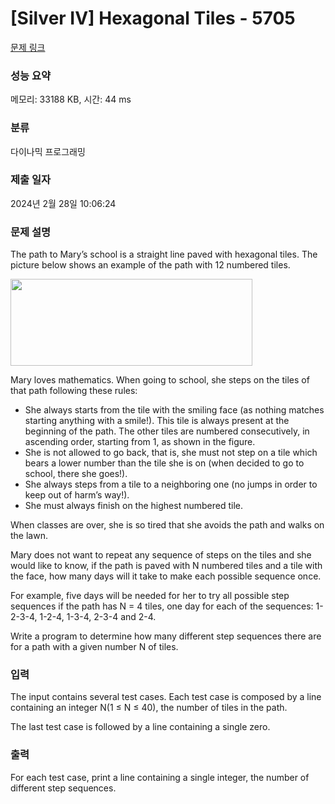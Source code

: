 # [Silver IV] Hexagonal Tiles - 5705 

[문제 링크](https://www.acmicpc.net/problem/5705) 

### 성능 요약

메모리: 33188 KB, 시간: 44 ms

### 분류

다이나믹 프로그래밍

### 제출 일자

2024년 2월 28일 10:06:24

### 문제 설명

<p>The path to Mary’s school is a straight line paved with hexagonal tiles. The picture below shows an example of the path with 12 numbered tiles.</p>

<p><img alt="" src="https://www.acmicpc.net/upload/images2/hexa(1).png" style="height:139px; width:387px"></p>

<p>Mary loves mathematics. When going to school, she steps on the tiles of that path following these rules:</p>

<ul>
	<li>She always starts from the tile with the smiling face (as nothing matches starting anything with a smile!). This tile is always present at the beginning of the path. The other tiles are numbered consecutively, in ascending order, starting from 1, as shown in the figure.</li>
	<li>She is not allowed to go back, that is, she must not step on a tile which bears a lower number than the tile she is on (when decided to go to school, there she goes!).</li>
	<li>She always steps from a tile to a neighboring one (no jumps in order to keep out of harm’s way!).</li>
	<li>She must always finish on the highest numbered tile. </li>
</ul>

<p>When classes are over, she is so tired that she avoids the path and walks on the lawn.</p>

<p>Mary does not want to repeat any sequence of steps on the tiles and she would like to know, if the path is paved with N numbered tiles and a tile with the face, how many days will it take to make each possible sequence once.</p>

<p>For example, five days will be needed for her to try all possible step sequences if the path has N = 4 tiles, one day for each of the sequences: 1-2-3-4, 1-2-4, 1-3-4, 2-3-4 and 2-4.</p>

<p>Write a program to determine how many different step sequences there are for a path with a given number N of tiles.</p>

### 입력 

 <p>The input contains several test cases. Each test case is composed by a line containing an integer N(1 ≤ N ≤ 40), the number of tiles in the path.</p>

<p>The last test case is followed by a line containing a single zero.</p>

### 출력 

 <p>For each test case, print a line containing a single integer, the number of different step sequences.</p>


